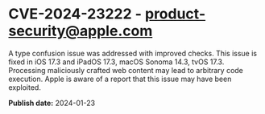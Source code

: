 # CVE-2024-23222 - product-security@apple.com

A type confusion issue was addressed with improved checks. This issue is fixed in iOS 17.3 and iPadOS 17.3, macOS Sonoma 14.3, tvOS 17.3. Processing maliciously crafted web content may lead to arbitrary code execution. Apple is aware of a report that this issue may have been exploited.

**Publish date:** 2024-01-23
